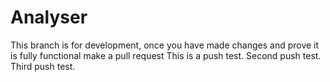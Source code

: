 # Analyser

This branch is for development, once you have made changes and prove it is fully functional make a pull request
This is a push test.
Second push test.
Third push test.

